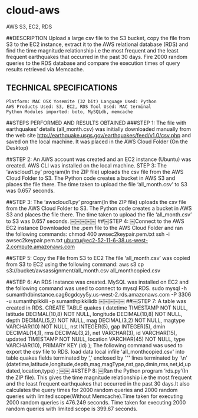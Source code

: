 # cloud-aws
AWS S3, EC2, RDS

##DESCRIPTION
 Upload a large csv file to the S3 bucket, copy the file from S3 to the EC2 instance, extract it to the AWS relational database (RDS) and find the time magnitude relationship i.e the most frequent and the least frequent earthquakes that occurred in the past 30 days. Fire 2000 random queries to the RDS database and compare the execution times of query results retrieved via Memcache.

## TECHNICAL SPECIFICATIONS
    Platform: MAC OSX Yosemite (32 bit) Language Used: Python
    AWS Products Used: S3, EC2, RDS Tool Used: MAC terminal
    Python Modules imported: boto, MySQLdb, memcache

##STEPS PERFORMED AND RESULTS OBTAINED
###STEP 1:
The file with earthquakes’ details (all_month.csv) was initially downloaded manually from the web site http://earthquake.usgs.gov/earthquakes/feed/v1.0/csv.php and saved on the local machine. It was placed in the AWS Cloud Folder (On the Desktop)

##STEP 2:
An AWS account was created and an EC2 instance (Ubuntu) was created. AWS CLI was installed on the local machine.
STEP 3:
The ‘awscloud1.py’ program(In the ZIP file) uploads the csv file from the AWS Cloud Folder to S3. The Python code creates a bucket in AWS S3 and places the file there. The time taken to upload the file ‘all_month.csv’ to S3 was 0.657 seconds.

##STEP 3:
The ‘awscloud1.py’ program(In the ZIP file) uploads the csv file from the AWS Cloud Folder to S3. The Python code creates a bucket in AWS S3 and places the file there. The time taken to upload the file ‘all_month.csv’ to S3 was 0.657 seconds.
￼￼￼￼￼
##￼STEP 4:
￼Connect to the AWS EC2 instance
Downloaded the .pem file to the AWS Cloud Folder and ran the following commands: chmod 400 awsec2keypair.pem.txt
ssh -i awsec2keypair.pem.txt ubuntu@ec2-52-11-6-38.us-west-2.compute.amazonaws.com

##STEP 5:
Copy the File from S3 to EC2
The file ‘all_month.csv’ was copied from S3 to EC2 using the following command: aws s3 cp s3://bucket/awsassignment/all_month.csv all_monthcopied.csv

##STEP 6:
An RDS Instance was created. MySQL was installed on EC2 and the following command was used to connect to mysql RDS.
sudo mysql -h sumanthdbinstance.cag6cgdcyy5y.us-west-2.rds.amazonaws.com -P 3306 -u sumanthpikkili -p sumanthpikkilidb
￼￼￼￼￼
##￼STEP 7:
A table was created in RDS.
CREATE TABLE quakes ( datetime TIMESTAMP NOT NULL, latitude DECIMAL(10,8) NOT NULL, longitude DECIMAL(10,8) NOT NULL, depth DECIMAL(5,2) NOT NULL, mag DECIMAL(3,2) NOT NULL, magtype VARCHAR(10) NOT NULL, nst INTEGER(5), gap INTEGER(5), dmin DECIMAL(14,1), rms DECIMAL(3,2), net VARCHAR(3), id VARCHAR(15), updated TIMESTAMP NOT NULL, location VARCHAR(45) NOT NULL, type VARCHAR(10), PRIMARY KEY (id) );
The following command was used to export the csv file to RDS.
load data local infile 'all_monthcopied.csv' into table quakes fields terminated by ',' enclosed by '"' lines terminated by
'\n' (datetime,latitude,longitude,depth,mag,magType,nst,gap,dmin,rms,net,id,updated,location,type) ;
￼￼
##STEP 8:
￼Ran the Python program ‘rds.py’(In the ZIP file). This gives the time magnitude relationship i.e the most frequent and the least frequent earthquakes that occurred in the past 30 days.It also calculates the query times for 2000 random queries and 2000 random queries with limited scope(Without Memcache).Time taken for executing 2000 random queries is 476.249 seconds. Time taken for executing 2000 random queries with limited scope is 399.67 seconds.

